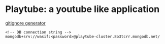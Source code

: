 # Playtube: a youtube like application

[gitignore generator](https://mrkandreev.name/snippets/gitignore-generator/)

```
<!-- DB connection string -->
mongodb+srv://wasif:<password>@playtube-cluster.8o3tcrr.mongodb.net/
```
